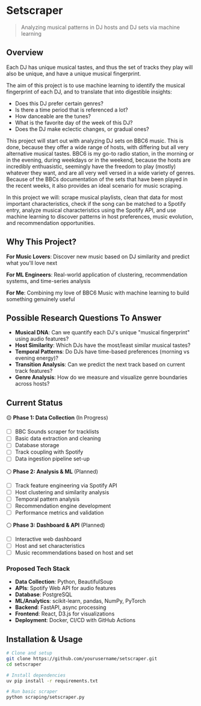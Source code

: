 # Setscraper

> Analyzing musical patterns in DJ hosts and DJ sets via machine learning

## Overview

Each DJ has unique musical tastes, and thus the set of tracks they play will also be unique, and have a unique musical fingerprint. 

The aim of this project is to use machine learning to identify the musical fingerprint of each DJ, and to translate that into digestible insights:
- Does this DJ prefer certain genres?
- Is there a time period that is referenced a lot?
- How danceable are the tunes?
- What is the favorite day of the week of this DJ?
- Does the DJ make eclectic changes, or gradual ones?

This project will start out with analyzing DJ sets on BBC6 music. This is done, because they offer a wide range of hosts, with differing but all very alternative musical tastes. BBC6 is my go-to radio station, in the morning or in the evening, during weekdays or in the weekend, because the hosts are incredibly enthuasistic, seemingly have the freedom to play (mostly) whatever they want, and are all very well versed in a wide variety of genres. Because of the BBCs documentation of the sets that have been played in the recent weeks, it also provides an ideal scenario for music scraping.

In this project we will: scrape musical playlists, clean that data for most important characteristics, check if the song can be matched to a Spotify entry, analyze musical characteristics using the Spotify API, and use machine learning to discover patterns in host preferences, music evolution, and recommendation opportunities.

## Why This Project?

**For Music Lovers**: Discover new music based on DJ similarity and predict what you'll love next

**For ML Engineers**: Real-world application of clustering, recommendation systems, and time-series analysis

**For Me**: Combining my love of BBC6 Music with machine learning to build something genuinely useful

## Possible Research Questions To Answer

- **Musical DNA**: Can we quantify each DJ's unique "musical fingerprint" using audio features?
- **Host Similarity**: Which DJs have the most/least similar musical tastes?
- **Temporal Patterns**: Do DJs have time-based preferences (morning vs evening energy)?
- **Transition Analysis**: Can we predict the next track based on current track features?
- **Genre Analysis**: How do we measure and visualize genre boundaries across hosts?

## Current Status

🟡 **Phase 1: Data Collection** (In Progress)
- [ ] BBC Sounds scraper for tracklists
- [ ] Basic data extraction and cleaning
- [ ] Database storage
- [ ] Track coupling with Spotify
- [ ] Data ingestion pipeline set-up

⚪ **Phase 2: Analysis & ML** (Planned)
- [ ] Track feature engineering via Spotify API
- [ ] Host clustering and similarity analysis  
- [ ] Temporal pattern analysis
- [ ] Recommendation engine development
- [ ] Performance metrics and validation

⚪ **Phase 3: Dashboard & API** (Planned)
- [ ] Interactive web dashboard
- [ ] Host and set characteristics
- [ ] Music recommendations based on host and set

### Proposed Tech Stack

- **Data Collection**: Python, BeautifulSoup
- **APIs**: Spotify Web API for audio features
- **Database**: PostgreSQL
- **ML/Analytics**: scikit-learn, pandas, NumPy, PyTorch
- **Backend**: FastAPI, async processing
- **Frontend**: React, D3.js for visualizations
- **Deployment**: Docker, CI/CD with GitHub Actions

## Installation & Usage

```bash
# Clone and setup
git clone https://github.com/yourusername/setscraper.git
cd setscraper

# Install dependencies  
uv pip install -r requirements.txt

# Run basic scraper
python scraping/setscraper.py
